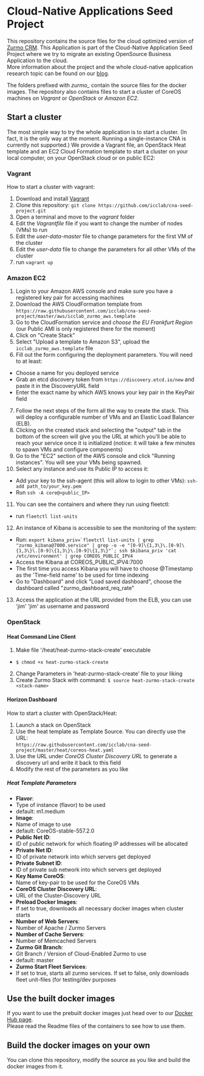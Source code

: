 # Cloud-Native Applications Seed Project
 
This repository contains the source files for the cloud optimized version of [Zurmo CRM](http://zurmo.org/). This Application is part of the Cloud-Native Application Seed Project where we try to migrate an existing OpenSource Business Application to the cloud.  
More information about the project and the whole cloud-native application research topic can be found on our [blog](http://blog.zhaw.ch/icclab/category/research-approach/themes/cloud-native-applications/).
 
The folders prefixed with *zurmo_* contain the source files for the docker images. The repository also contains files to start a cluster of CoreOS machines on *Vagrant* or *OpenStack* or *Amazon EC2*.
 
## Start a cluster
 
The most simple way to try the whole application is to start a cluster. (In fact, it is the only way at the moment. Running a single-instance CNA is currently not supported.)
We provide a Vagrant file, an OpenStack Heat template and an EC2 Cloud Formation template to start a cluster on your local computer, on your OpenStack cloud or on public EC2:
 
### Vagrant
 
How to start a cluster with vagrant:

 1. Download and install [Vagrant](https://www.vagrantup.com/downloads.html)
 2. Clone this repository: `git clone https://github.com/icclab/cna-seed-project.git`
 3. Open a terminal and move to the *vagrant* folder
 4. Edit the *Vagrantfile* file if you want to change the number of nodes (VMs) to run
 5. Edit the *user-data-master* file to change parameters for the first VM of the cluster
 6. Edit the *user-data* file to change the parameters for all other VMs of the cluster
 7. run `vagrant up`
 
### Amazon EC2
 1. Login to your Amazon AWS console and make sure you have a registered key pair for accessing machines
 2. Download the AWS CloudFormation template from `https://raw.githubusercontent.com/icclab/cna-seed-project/master/aws/icclab_zurmo_aws.template`
 3. Go to the CloudFormation service and *choose the EU Frankfurt Region* (our Public AMI is only registered there for the moment)
 4. Click on "Create Stack"
 5. Select "Upload a template to Amazon S3", upload the `icclab_zurmo_aws.template` file
 6. Fill out the form configuring the deployment parameters. You will need to at least:
  * Choose a name for you deployed service
  * Grab an etcd discovery token from `https://discovery.etcd.io/new` and paste it in the DiscoveryURL field
  * Enter the exact name by which AWS knows your key pair in the KeyPair field
 7. Follow the next steps of the form all the way to create the stack. This will deploy a configurable number of VMs and an Elastic Load Balancer (ELB).
 8. Clicking on the created stack and selecting the "output" tab in the bottom of the screen will give you the URL at which you'll be able to reach your service once it is initialized (notice: it will take a few minutes to spawn VMs and configure components)
 9. Go to the "EC2" section of the AWS console and click "Running instances". You will see your VMs being spawned.
 10. Select any instance and use its Public IP to access it:
  * Add your key to the ssh-agent (this will allow to login to other VMs): `ssh-add path_to/your_key.pem`
  * Run `ssh -A core@<public_IP>`
 11. You can see the containers and where they run using fleetctl:
  * run `fleetctl list-units`
 12. An instance of Kibana is accessible to see the monitoring of the system:
  * Run: ```export kibana_priv=`fleetctl list-units | grep "zurmo_kibana@7000.service" | grep -o -e "[0-9]\{1,3\}\.[0-9]\{1,3\}\.[0-9]\{1,3\}\.[0-9]\{1,3\}"`; ssh $kibana_priv 'cat /etc/environment' | grep COREOS_PUBLIC_IPV4```
  * Access the Kibana at COREOS_PUBLIC_IPV4:7000
  * The first time you access Kibana you will have to choose @Timestamp as the 'Time-field name' to be used for time indexing
  * Go to "Dashboard" and click "Load saved dashboard", choose the dashboard called "zurmo_dashboard_req_rate" 
 13. Access the application at the URL provided from the ELB, you can use 'jim' 'jim' as username and password


### OpenStack
#### Heat Command Line Client
 1. Make file '/heat/heat-zurmo-stack-create' executable
  * `$ chmod +x heat-zurmo-stack-create`
 2. Change Parameters in 'heat-zurmo-stack-create' file to your liking
 3. Create Zurmo Stack with command: `$ source heat-zurmo-stack-create <stack-name>`
  


#### Horizon Dashboard
How to start a cluster with OpenStack/Heat:

 1. Launch a stack on OpenStack
 2. Use the heat template as Template Source. You can directly use the URL:   
 `https://raw.githubusercontent.com/icclab/cna-seed-project/master/heat/coreos-heat.yaml`
 3. Use the URL under *CoreOS Cluster Discovery URL* to generate a discovery url and write it back to this field
 4. Modify the rest of the parameters as you like
 
##### Heat Template Parameters
- **Flavor**:
 - Type of instance (flavor) to be used
 - default: m1.medium
- **Image**: 
 - Name of image to use
 - default: CoreOS-stable-557.2.0
- **Public Net ID**:
 - ID of public network for which floating IP addresses will be allocated
- **Private Net ID**:
 - ID of private network into which servers get deployed
- **Private Subnet ID**:
 - ID of private sub network into which servers get deployed
- **Key Name CoreOS**:
 - Name of key-pair to be used for the CoreOS VMs
- **CoreOS Cluster Discovery URL**:
 - URL of the Cluster-Discovery URL
- **Preload Docker Images**:
 - If set to true, downloads all necessary docker images when cluster starts
- **Number of Web Servers**:
 - Number of Apache / Zurmo Servers
- **Number of Cache Servers**:
 - Number of Memcached Servers
- **Zurmo Git Branch**:
 - Git Branch / Version of Cloud-Enabled Zurmo to use
 - default: master
- **Zurmo Start Fleet Services**:
 - If set to true, starts all zurmo services. If set to false, only downloads fleet unit-files (for testing/dev purposes

## Use the built docker images

If you want to use the prebuilt docker images just head over to our [Docker Hub page](https://registry.hub.docker.com/repos/icclabcna/).  
Please read the Readme files of the containers to see how to use them.

## Build the docker images on your own
You can clone this repository, modify the source as you like and build the docker images from it.

